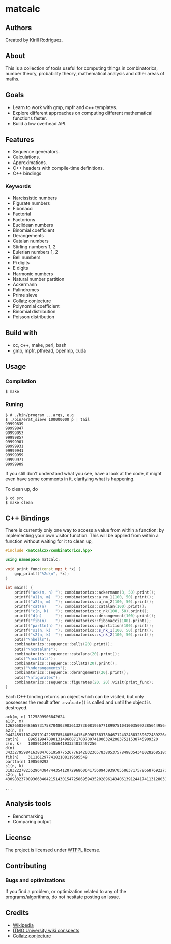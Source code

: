 # matcalc

## Authors

Created by Kirill Rodriguez.

## About

This is a collection of tools useful for computing things in combinatorics, number theory, probability theory, mathematical analysis and other areas of maths.

## Goals

* Learn to work with gmp, mpfr and c++ templates.
* Explore different approaches on computing different mathematical functions faster.
* Build a low overhead API.

## Features

* Sequence generators.
* Calculations.
* Approximations.
* C++ headers with compile-time definitions.
* C++ bindings

### Keywords

* Narcissistic numbers
* Figurate numbers
* Fibonacci
* Factorial
* Factorions
* Euclidean numbers
* Binomial coefficient
* Derangements
* Catalan numbers
* Stirling numbers 1, 2
* Eulerian numbers 1, 2
* Bell numbers
* Pi digits
* E digits
* Harmonic numbers
* Natural number partition
* Ackermann
* Palindromes
* Prime sieve
* Collatz conjecture
* Polynomial coefficient
* Binomial distribution
* Poisson distribution

## Build with

* cc, c++, make, perl, bash
* gmp, mpfr, pthread, openmp, cuda

## Usage

### Compilation

	$ make

### Runing

	$ # ./bin/program ...args, e.g
	$ ./bin/erat_sieve 100000000 p | tail
 	99999839
	99999847
	99999853
	99999857
	99999901
	99999931
	99999941
	99999959
	99999971
	99999989

If you still don't understand what you see, have a look at the code, it might even have some comments in it, clarifying what is happening.

To clean up, do

	$ cd src
	$ make clean

## C++ Bindings

There is currently only one way to access a value from within a function: by implementing your own visitor function. This will be applied from within a function without waiting for it to clean up, 

```cpp
#include <matcalcxx/combinatorics.hpp>

using namespace matcalc;

void print_func(const mpz_t *x) {
	gmp_printf("%Zd\n", *x);
}

int main() {
	printf("ack(m, n) "); combinatorics::ackermann(3, 50).print();
	printf("a1(n, m)  "); combinatorics::a_nm_1(100, 50).print();
	printf("a2(n, m)  "); combinatorics::a_nm_2(100, 50).print();
	printf("cat(n)    "); combinatorics::catalan(100).print();
	printf("c(n, k)   "); combinatorics::c_nk(100, 50).print();
	printf("d(n)      "); combinatorics::derangement(100).print();
	printf("fib(n)    "); combinatorics::fibonacci(100).print();
	printf("parttn(n) "); combinatorics::npartition(100).print();
	printf("s1(n, k)  "); combinatorics::s_nk_1(100, 50).print();
	printf("s2(n, k)  "); combinatorics::s_nk_2(100, 50).print();
	puts("\nbells");
	combinatorics::sequence::bells(20).print();
	puts("\ncatalans");
	combinatorics::sequence::catalans(20).print();
	puts("\ncollatz");
	combinatorics::sequence::collatz(20).print();
	puts("\nderangements");
	combinatorics::sequence::derangements(20).print();
	puts("\nfigurates");
	combinatorics::sequence::figurates(20, 20).visit(print_func);
}
```

Each C++ binding returns an object which can be visited, but only possesses the result after `.evaluate()` is called and until the object is destroyed.

```
ack(m, n) 1125899906842624
a1(n, m)  12626583048565731758704803903613273608195677189975104100350973856449564133356757386852425614117017819889941988926638004335803974817249421258019632694790596628
a2(n, m)  9442459110242879142255785460554415489987583780467124324883239672489226442868920997694622506743558673245459194646658362701020224959186634053798588925664046630126119147660961673904128
cat(n)    896519947090131496687170070074100632420837521538745909320
c(n, k)   100891344545564193334812497256
d(n)      34332795984163804765195977526776142032365783805375784983543400282685180793327632432791396429850988990237345920155783984828001486412574060553756854137069878601
fib(n)    31116129774182108119595549
parttn(n) 190569292
s1(n, k)  3183222782352964384744354120729686064175609439397055063717578668769227113071836382198739697421125692626030268475
s2(n, k)  430983237009366340421514301547258695943520289614340613912441741131280319058853783145598261659992013900

...
```

## Analysis tools

* Benchmarking
* Comparing output

## License

The project is licensed under [WTFPL](./LICENSE) license.

## Contributing

### Bugs and optimizations

If you find a problem, or optimization related to any of the programs/algorithms, do not hesitate posting an issue.

## Credits

* [Wikipedia](https://en.wikipedia.org/wiki/Wikipedia)
* [ITMO University wiki conspects](http://neerc.ifmo.ru/wiki/index.php?title=%D0%94%D0%B8%D1%81%D0%BA%D1%80%D0%B5%D1%82%D0%BD%D0%B0%D1%8F_%D0%BC%D0%B0%D1%82%D0%B5%D0%BC%D0%B0%D1%82%D0%B8%D0%BA%D0%B0,_%D0%B0%D0%BB%D0%B3%D0%BE%D1%80%D0%B8%D1%82%D0%BC%D1%8B_%D0%B8_%D1%81%D1%82%D1%80%D1%83%D0%BA%D1%82%D1%83%D1%80%D1%8B_%D0%B4%D0%B0%D0%BD%D0%BD%D1%8B%D1%85)
* [Collatz conjecture](https://en.wikipedia.org/wiki/Collatz_conjecture)